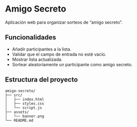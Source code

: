 # Amigo Secreto

Aplicación web para organizar sorteos de “amigo secreto”.

## Funcionalidades
- Añadir participantes a la lista.
- Validar que el campo de entrada no esté vacío.
- Mostrar lista actualizada.
- Sortear aleatoriamente un participante como amigo secreto.

## Estructura del proyecto
```text
amigo-secreto/
├── src/
│   ├── index.html
│   ├── styles.css
│   └── script.js
├── assets/
│   └── banner.png
└── README.md


